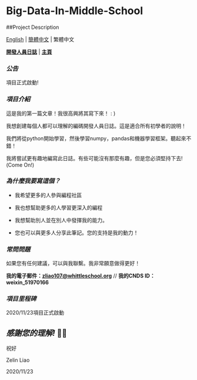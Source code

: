 # Big-Data-In-Middle-School

##Project Description

[English](https://github.com/ZelinLiao/Big-Data-In-Middle-School/new/main?readme=1) | [簡體中文](https://github.com/ZelinLiao/Big-Data-In-Middle-School/blob/main/%E7%AE%80%E4%BD%93%E4%B8%AD%E6%96%87.md) | 繁體中文


**[開發人員日誌](---)** | **[主頁](https://github.com/ZelinLiao/Big-Data-In-Middle-School/)**


### _公告_


項目正式啟動!


### _項目介紹_


這是我的第一篇文章！我很高興將其寫下來！ : )

我想創建每個人都可以理解的編碼開發人員日誌。這是適合所有初學者的說明！

我們將從python開始學習，然後學習numpy，pandas和機器學習框架。聽起來不錯！

我將嘗試更有趣地編寫此日誌。有些可能沒有那麼有趣，但是您必須堅持下去!  (Come On!)


### _為什麼我要寫這個？_


* 我希望更多的人參與編程社區

* 我也想幫助更多的人學習更深入的編程

* 我想幫助別人並在別人中發揮我的能力。

* 您也可以與更多人分享此筆記。您的支持是我的動力！


### _常問問題_


如果您有任何建議，可以與我聯繫。我非常願意做得更好！

**我的電子郵件：zliao107@whittleschool.org** // **我的CNDS ID：weixin_51970166**


### _項目里程碑_


2020/11/23項目正式啟動


## _感謝您的理解!_ 🐱‍🏍


祝好

Zelin Liao

2020/11/23
